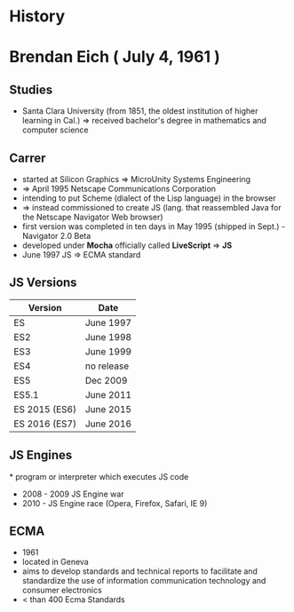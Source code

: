 # History 

# Brendan Eich ( July 4, 1961 )
 
## Studies
 * Santa Clara University (from 1851, the oldest institution of higher learning in Cal.)
 => received bachelor's degree in mathematics and computer science
 
## Carrer
 * started at Silicon Graphics => MicroUnity Systems Engineering 
 * => April 1995 Netscape Communications Corporation  
 * intending to put Scheme (dialect of the Lisp language) in the browser
 * => instead commissioned to create JS (lang. that reassembled Java for the  Netscape Navigator Web browser)
 * first version was completed in ten days in May 1995 (shipped in Sept.) - Navigator 2.0 Beta 
 * developed under **Mocha** officially called **LiveScript** => **JS**
 * June 1997 JS => ECMA standard
 
 ## JS Versions
 
 
| Version | Date |
| ------------- | ------------- |
| ES  | June 1997 |
| ES2  | June 1998  |
| ES3  | June 1999  |
| ES4  | no release  |
| ES5  | Dec 2009  |
| ES5.1  | June 2011  |
| ES 2015 (ES6) | June 2015  |
| ES 2016 (ES7) | June 2016  |
 
 ## JS Engines
 * program or interpreter which executes JS code
 * 2008 - 2009 JS Engine war
 * 2010 - JS Engine race (Opera, Firefox, Safari, IE 9)
 
 
 
## ECMA
 * 1961
 * located in Geneva
 * aims to develop standards and technical reports to facilitate and standardize the use of information communication technology and consumer electronics
 * < than 400 Ecma Standards
 
 
